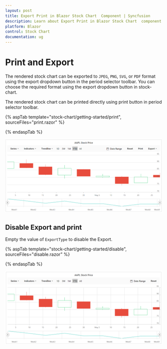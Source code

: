 ```yaml
---
layout: post
title: Export Print in Blazor Stock Chart  Component | Syncfusion 
description: Learn about Export Print in Blazor Stock Chart  component of Syncfusion, and more details.
platform: Blazor
control: Stock Chart 
documentation: ug
---
```


# Print and Export

The rendered stock chart can be exported to `JPEG`, `PNG`, `SVG`, or `PDF` format using the export dropdown button in the period selector toolbar. You can choose the required format using the export dropdown button in stock-chart.

The rendered stock chart can be printed directly using print button in period selector toolbar.

{% aspTab template="stock-chart/getting-started/print", sourceFiles="print.razor" %}

{% endaspTab %}

![Print](images/print/print-razor.png)

## Disable Export and print

Empty the value of `ExportType` to disable the Export.

{% aspTab template="stock-chart/getting-started/disable", sourceFiles="disable.razor" %}

{% endaspTab %}

![Disable Export Print](images/print/disable-razor.png)